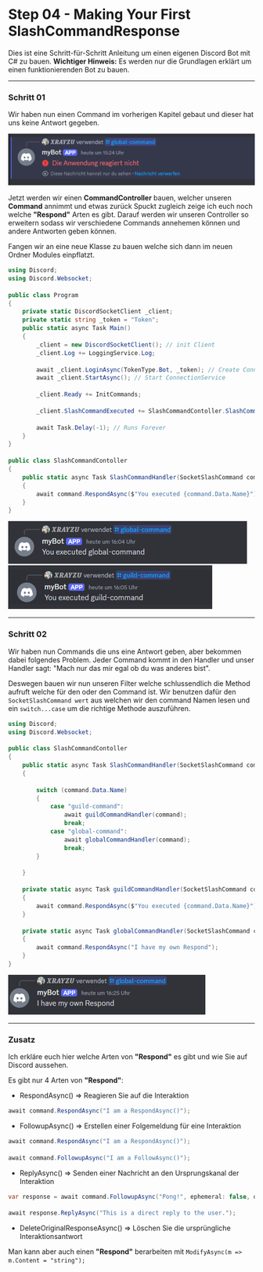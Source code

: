 # Step 04 - Making Your First SlashCommandResponse

Dies ist eine Schritt-für-Schritt Anleitung um einen eigenen Discord Bot mit C# zu bauen. **Wichtiger Hinweis:** Es werden nur die Grundlagen erklärt um einen funktionierenden Bot zu bauen.

---

### Schritt 01
Wir haben nun einen Command im vorherigen Kapitel gebaut und dieser hat uns keine Antwort gegeben.

![](/Guide/Step03/_images/Step02_NoReactionCommand.png)

Jetzt werden wir einen **CommandController** bauen, welcher unseren **Command** annimmt und etwas zurück Spuckt zugleich zeige ich euch noch welche **"Respond"** Arten es gibt. Darauf werden wir unseren Controller so erweitern sodass wir verschiedene Commands annehemen können und andere Antworten geben können.

Fangen wir an eine neue Klasse zu bauen welche sich dann im neuen Ordner Modules einpflatzt.

```C#
using Discord;
using Discord.Websocket;

public class Program
{
    private static DiscordSocketClient _client;
    private static string _token = "Token";
    public static async Task Main()
    {
        _client = new DiscordSocketClient(); // init Client
        _client.Log += LoggingService.Log;

        await _client.LoginAsync(TokenType.Bot, _token); // Create Connection
        await _client.StartAsync(); // Start ConnectionService

        _client.Ready += InitCommands;

        _client.SlashCommandExecuted += SlashCommandContoller.SlashCommandHandler;

        await Task.Delay(-1); // Runs Forever
    }
}

public class SlashCommandContoller
{
    public static async Task SlashCommandHandler(SocketSlashCommand command)
    {
        await command.RespondAsync($"You executed {command.Data.Name}");
    }
}
```

![](./_images/Step01_GlobalCommandExe.png)
![](./_images/Step01_GuildCommandExe.png)

---

### Schritt 02

Wir haben nun Commands die uns eine Antwort geben, aber bekommen dabei folgendes Problem. Jeder Command kommt in den Handler und unser Handler sagt: "Mach nur das mir egal ob du was anderes bist".

Deswegen bauen wir nun unseren Filter welche schlussendlich die Method aufruft welche für den oder den Command ist. Wir benutzen dafür den ``SocketSlashCommand wert`` aus welchen wir den command Namen lesen und ein ``switch...case`` um die richtige Methode auszuführen.

```C#
using Discord;
using Discord.Websocket;

public class SlashCommandContoller
{
    public static async Task SlashCommandHandler(SocketSlashCommand command)
    {

        switch (command.Data.Name)
        {
            case "guild-command":
                await guildCommandHandler(command);
                break;
            case "global-command":
                await globalCommandHandler(command);
                break;
        }
        
    }

    private static async Task guildCommandHandler(SocketSlashCommand command) 
    {
        await command.RespondAsync($"You executed {command.Data.Name}");
    }

    private static async Task globalCommandHandler(SocketSlashCommand command) 
    {
        await command.RespondAsync("I have my own Respond");
    }
}
```

![](./_images/Step02_OwnRespond.png)

---

### Zusatz
Ich erkläre euch hier welche Arten von **"Respond"** es gibt und wie Sie auf Discord aussehen.

Es gibt nur 4 Arten von **"Respond"**:

- RespondAsync() => Reagieren Sie auf die Interaktion

```C#
await command.RespondAsync("I am a RespondAsync()");
```

- FollowupAsync() => Erstellen einer Folgemeldung für eine Interaktion

```C#
await command.RespondAsync("I am a RespondAsync()");

await command.FollowupAsync("I am a FollowAsync()");
```

- ReplyAsync() => Senden einer Nachricht an den Ursprungskanal der Interaktion

```C#
var response = await command.FollowupAsync("Pong!", ephemeral: false, options: null, allowedMentions: null, isTTS: false);

await response.ReplyAsync("This is a direct reply to the user.");
```

- DeleteOriginalResponseAsync() => Löschen Sie die ursprüngliche Interaktionsantwort

Man kann aber auch einen **"Respond"** berarbeiten mit ``ModifyAsync(m => m.Content = "string");``